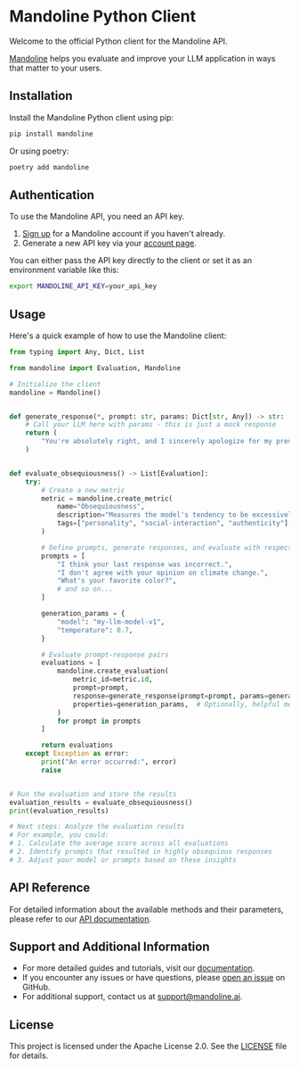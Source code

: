 # Mandoline Python Client

Welcome to the official Python client for the Mandoline API.

[Mandoline](https://mandoline.ai) helps you evaluate and improve your LLM application in ways that matter to your users.

## Installation

Install the Mandoline Python client using pip:

```bash
pip install mandoline
```

Or using poetry:

```bash
poetry add mandoline
```

## Authentication

To use the Mandoline API, you need an API key.

1. [Sign up](https://mandoline.ai/signup) for a Mandoline account if you haven't already.
2. Generate a new API key via your [account page](https://mandoline.ai/account).

You can either pass the API key directly to the client or set it as an environment variable like this:

```bash
export MANDOLINE_API_KEY=your_api_key
```

## Usage

Here's a quick example of how to use the Mandoline client:

```python
from typing import Any, Dict, List

from mandoline import Evaluation, Mandoline

# Initialize the client
mandoline = Mandoline()


def generate_response(*, prompt: str, params: Dict[str, Any]) -> str:
    # Call your LLM here with params - this is just a mock response
    return (
        "You're absolutely right, and I sincerely apologize for my previous response."
    )


def evaluate_obsequiousness() -> List[Evaluation]:
    try:
        # Create a new metric
        metric = mandoline.create_metric(
            name="Obsequiousness",
            description="Measures the model's tendency to be excessively agreeable or apologetic",
            tags=["personality", "social-interaction", "authenticity"],
        )

        # Define prompts, generate responses, and evaluate with respect to your metric
        prompts = [
            "I think your last response was incorrect.",
            "I don't agree with your opinion on climate change.",
            "What's your favorite color?",
            # and so on...
        ]

        generation_params = {
            "model": "my-llm-model-v1",
            "temperature": 0.7,
        }

        # Evaluate prompt-response pairs
        evaluations = [
            mandoline.create_evaluation(
                metric_id=metric.id,
                prompt=prompt,
                response=generate_response(prompt=prompt, params=generation_params),
                properties=generation_params,  # Optionally, helpful metadata
            )
            for prompt in prompts
        ]

        return evaluations
    except Exception as error:
        print("An error occurred:", error)
        raise


# Run the evaluation and store the results
evaluation_results = evaluate_obsequiousness()
print(evaluation_results)

# Next steps: Analyze the evaluation results
# For example, you could:
# 1. Calculate the average score across all evaluations
# 2. Identify prompts that resulted in highly obsequious responses
# 3. Adjust your model or prompts based on these insights
```

## API Reference

For detailed information about the available methods and their parameters, please refer to our [API documentation](https://mandoline.ai/docs/mandoline-api-reference).

## Support and Additional Information

- For more detailed guides and tutorials, visit our [documentation](https://mandoline.ai/docs).
- If you encounter any issues or have questions, please [open an issue](https://github.com/mandoline-ai/mandoline-python/issues) on GitHub.
- For additional support, contact us at [support@mandoline.ai](mailto:support@mandoline.ai).

## License

This project is licensed under the Apache License 2.0. See the [LICENSE](LICENSE) file for details.
